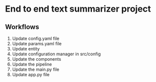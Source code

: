 # End to end text summarizer project

## Workflows

1. Update config.yaml file
2. Update params.yaml file
3. Update entity
4. Update configuration manager in src/config
5. Update the components 
6. Update the pipeline
7. Update the main.py file
8. Update app.py file